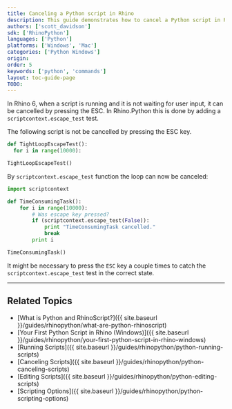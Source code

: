 ```yaml
---
title: Canceling a Python script in Rhino
description: This guide demonstrates how to cancel a Python script in Rhino.
authors: ['scott_davidson']
sdk: ['RhinoPython']
languages: ['Python']
platforms: ['Windows', 'Mac']
categories: ['Python Windows']
origin:
order: 5
keywords: ['python', 'commands']
layout: toc-guide-page
TODO:
---
```


In Rhino 6, when a script is running and it is not waiting for user input, it can be cancelled by pressing the ESC.  In Rhino.Python this is done by adding a `scriptcontext.escape_test` test.

The following script is not be cancelled by pressing the ESC key.

```python
def TightLoopEscapeTest():
  for i in range(10000):

TightLoopEscapeTest()
```
By `scriptcontext.escape_test` function the loop can now be canceled:

```python
import scriptcontext

def TimeConsumingTask():    
    for i in range(10000):
        # Was escape key pressed?
        if (scriptcontext.escape_test(False)):
            print "TimeConsumingTask cancelled."
            break
        print i

TimeConsumingTask()
```

It might be necessary to press the `ESC` key a couple times to catch the `scriptcontext.escape_test` test in the correct state.

---

## Related Topics

- [What is Python and RhinoScript?]({{ site.baseurl }}/guides/rhinopython/what-are-python-rhinoscript)
- [Your First Python Script in Rhino (Windows)]({{ site.baseurl }}/guides/rhinopython/your-first-python-script-in-rhino-windows)
- [Running Scripts]({{ site.baseurl }}/guides/rhinopython/python-running-scripts)
- [Canceling Scripts]({{ site.baseurl }}/guides/rhinopython/python-canceling-scripts)
- [Editing Scripts]({{ site.baseurl }}/guides/rhinopython/python-editing-scripts)
- [Scripting Options]({{ site.baseurl }}/guides/rhinopython/python-scripting-options)

